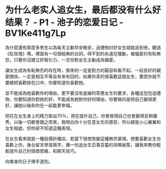 # 为什么老实人追女生，最后都没有什么好结果？ - P1 - 池子的恋爱日记 - BV1Ke411g7Lp

為什麼還有那麼多男生以為每天主動早安晚安，送禮物討好女生就能追到他，聽過《紅玫瑰》嗎，裡面有一句很經典的台詞，得不到的永遠在騷動，被偏愛的有恥無恐，只要你沒建立好吸引力，一旦你對女生主動成為偏愛。

讓女生成為有恥無恐的存在時，換來的一定是對方的厭惡和看不起，一段良好的親密關係，一定是相互平等且有來有回的，如果你真的很喜歡這個女生，要麼你就不要總把喜歡掛在口中，你要知道你喜歡她。

並不能成為她喜歡你的理由，更不要沒有底線的答應女生的要求，各種送包包送禮物，你要知道你對她的好，不能成為她對你好的理由，你要做的是把自己變得更好，讓她以後和你在一起能更幸福。

把花在女生身上的精力取出70%，用在提升自己，你會發現自己也會變得足夠優秀，以後一切都會隨之而來，我明白你十分在意女生的感受，所以總是小心翼翼和女生相處，但你卻不知道這種表現。

在女生看來就是一種低價折櫃店，若當下很想改變這種無奈窘境，想要喜歡女生也喜歡上你，後台留言學習兩字，播一份追女生百事百靈的攻略秘笈，讓我來教你輕鬆提升自己的情商思維，和聊天技巧。

向單身的日子揮手道別。